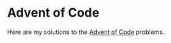 # Advent of Code

Here are my solutions to the [Advent of Code][aoc] problems.

[aoc]: https://adventofcode.com
